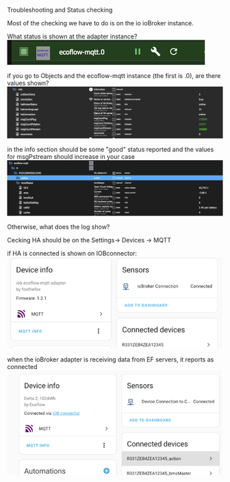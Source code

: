 Troubleshooting and Status checking

Most of the checking we have to do is on the io ioBroker instance.

What status is shown at the adapter instance?
![adapter_status](Bildschirmfoto%202025-01-26%20um%2010.57.35.png)

if you go to Objects and the ecoflow-mqtt instance (the first is .0), are there values shown?
![device_status](Bildschirmfoto%202025-01-26%20um%2010.59.49.png)

in the info section should be some "good" status reported and the values for msgPstream should increase in your case
![EF_connection](Bildschirmfoto%202025-01-26%20um%2011.00.25.png)

Otherwise, what does the log show?

Cecking HA should be on the Settings-> Devices -> MQTT

if HA is connected is shown on IOBconnector:
![IOB_conn_status](Bildschirmfoto%202025-01-26%20um%2011.05.23.png)

when the ioBroker adapter is receiving data from EF servers, it reports as connected
![EF_conn_status](Bildschirmfoto%202025-01-26%20um%2011.05.45.png)

